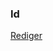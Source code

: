 ### Id

[Rediger](https://github.com/FMDatahub/DataDictionary/tree/main/Properties/Administratively/Id)

